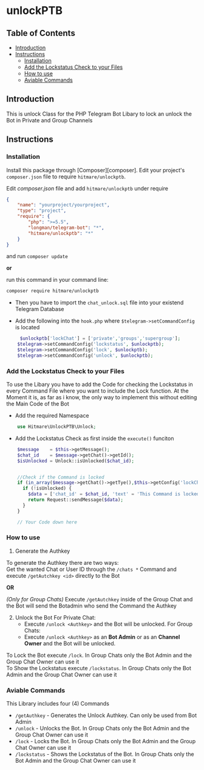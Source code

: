 # unlockPTB

## Table of Contents
- [Introduction](#introduction)
- [Instructions](#instructions)
    - [Installation](#installation)
    - [Add the Lockstatus Check to your Files](#add-the-lockstatus-check-to-your-files)
    - [How to use](#how-to-use)
    - [Aviable Commands](#aviable-commands)

## Introduction

This is unlock Class for the PHP Telegram Bot Libary to lock an unlock the Bot in Private and Group Channels

## Instructions
### Installation

Install this package through [Composer][composer].
Edit your project's `composer.json` file to require `hitmare/unlockptb`.

Edit *composer.json* file and add `hitmare/unlockptb` under require
```json
{
    "name": "yourproject/yourproject",
    "type": "project",
    "require": {
        "php": ">=5.5",
        "longman/telegram-bot": "*",
        "hitmare/unlockptb": "*"
    }
}
```
and run `composer update`

**or**

run this command in your command line:

```bash
composer require hitmare/unlockptb
```

- Then you have to import the `chat_unlock.sql` file into your existend Telegram Database

- Add the following into the `hook.php` where `$telegram->setCommandConfig` is located
```php
     $unlockptb['lockChat'] = ['private','groups','supergroup'];
    $telegram->setCommandConfig('lockstatus', $unlockptb);
    $telegram->setCommandConfig('lock', $unlockptb);
    $telegram->setCommandConfig('unlock', $unlockptb);
```

### Add the Lockstatus Check to your Files

To use the Libary you have to add the Code for checking the Lockstatus in every Command File where you want to include the Lock function.
At the Moment it is, as far as i know, the only way to implement this without editing the Main Code of the Bot

- Add the required Namespace
```php
    use Hitmare\UnlockPTB\Unlock;
```

- Add the Lockstatus Check as first inside the `execute()` funciton
```php
    $message    = $this->getMessage();
    $chat_id    = $message->getChat()->getId();
    $isUnlocked = Unlock::isUnlocked($chat_id);


    //Check if the Command is locked
    if (in_array($message->getChat()->getTye(),$this->getConfig('lockChat'))) {
      if (!isUnlocked) {
        $data = ['chat_id' = $chat_id, 'text' = 'This Command is locked inside this Chat'];
        return Request::sendMessage($data);
      }
    }

    // Your Code down here
```

### How to use

1. Generate the Authkey

To generate the Authkey there are two ways:   
Get the wanted Chat or User ID through the `/chats *` Command and execute `/getAutchkey <id>` directly to the Bot

**OR**

*(Only for Group Chats)* Execute `/getAutchkey` inside of the Group Chat and the Bot will send the Botadmin who send the Command the Authkey

2. Unlock the Bot
For Private Chat:
    - Execute `/unlock <Authkey>` and the Bot will be unlocked.
For Group Chats:
    - Execute `/unlock <Authkey>` as an **Bot Admin** or as an **Channel Owner** and the Bot will be unlocked.  

To Lock the Bot execute `/lock`. In Group Chats only the Bot Admin and the Group Chat Owner can use it   
To Show the Lockstatus execute `/lockstatus`. In Group Chats only the Bot Admin and the Group Chat Owner can use it   

### Aviable Commands

This Library includes four (4) Commands
- `/getAuthkey` - Generates the Unlock Authkey. Can only be used from Bot Admin
- `/unlock` - Unlocks the Bot. In Group Chats only the Bot Admin and the Group Chat Owner can use it
- `/lock` - Locks the Bot. In Group Chats only the Bot Admin and the Group Chat Owner can use it
- `/lockstatus` - Shows the Lockstatus of the Bot. In Group Chats only the Bot Admin and the Group Chat Owner can use it
